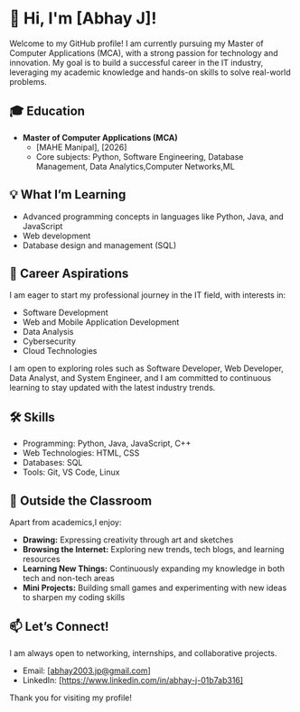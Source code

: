 # 👋 Hi, I'm [Abhay J]!

Welcome to my GitHub profile! I am currently pursuing my Master of Computer Applications (MCA), with a strong passion for technology and innovation. My goal is to build a successful career in the IT industry, leveraging my academic knowledge and hands-on skills to solve real-world problems.

## 🎓 Education

- **Master of Computer Applications (MCA)**
  - [MAHE Manipal], [2026]
  - Core subjects: Python, Software Engineering, Database Management, Data Analytics,Computer Networks,ML

## 💡 What I’m Learning

- Advanced programming concepts in languages like Python, Java, and JavaScript
- Web development 
- Database design and management (SQL)


## 🚀 Career Aspirations

I am eager to start my professional journey in the IT field, with interests in:
- Software Development
- Web and Mobile Application Development
- Data Analysis
- Cybersecurity
- Cloud Technologies

I am open to exploring roles such as Software Developer, Web Developer, Data Analyst, and System Engineer, and I am committed to continuous learning to stay updated with the latest industry trends.

## 🛠️ Skills

- Programming: Python, Java, JavaScript, C++
- Web Technologies: HTML, CSS
- Databases: SQL
- Tools: Git, VS Code, Linux

## 🌱 Outside the Classroom

Apart from academics,I enjoy:
- **Drawing:** Expressing creativity through art and sketches
- **Browsing the Internet:** Exploring new trends, tech blogs, and learning resources
- **Learning New Things:** Continuously expanding my knowledge in both tech and non-tech areas
- **Mini Projects:** Building small games and experimenting with new ideas to sharpen my coding skills

## 📫 Let’s Connect!

I am always open to networking, internships, and collaborative projects.  
- Email: [abhay2003.jp@gmail.com]  
- LinkedIn: [https://www.linkedin.com/in/abhay-j-01b7ab316]

Thank you for visiting my profile!



